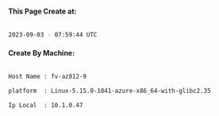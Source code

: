 
   
#### This Page Create at:

```bash

2023-09-03 - 07:59:44 UTC

```

#### Create By Machine:

```bash

Host Name : fv-az812-9

platform  : Linux-5.15.0-1041-azure-x86_64-with-glibc2.35

Ip Local  : 10.1.0.47

```

